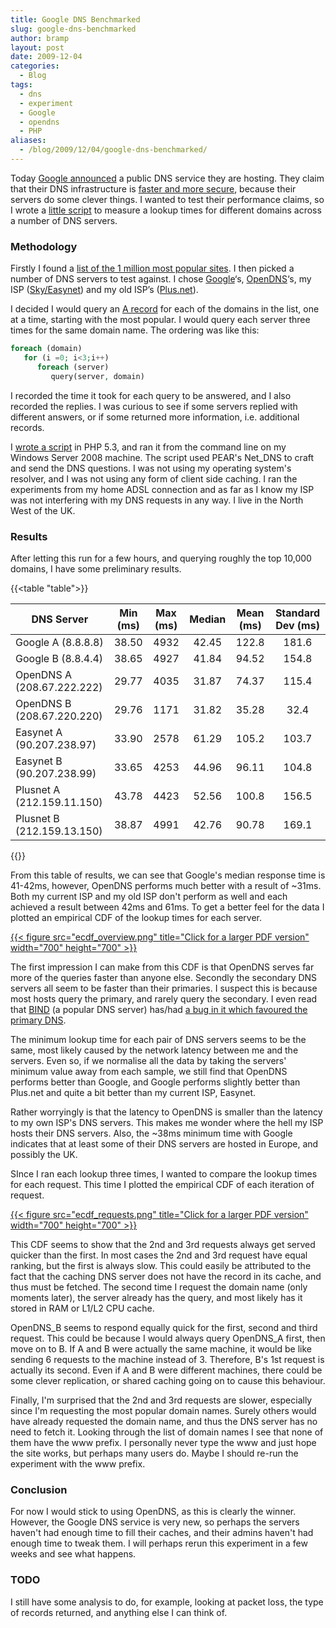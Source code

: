 ```yaml
---
title: Google DNS Benchmarked
slug: google-dns-benchmarked
author: bramp
layout: post
date: 2009-12-04
categories:
  - Blog
tags:
  - dns
  - experiment
  - Google
  - opendns
  - PHP
aliases:
  - /blog/2009/12/04/google-dns-benchmarked/
---
```

Today [Google announced][1] a public DNS service they are hosting. They claim that their DNS infrastructure is [faster and more secure][2], because their servers do some clever things. I wanted to test their performance claims, so I wrote a [little script][3] to measure a lookup times for different domains across a number of DNS servers.

### Methodology

Firstly I found a [list of the 1 million most popular sites][4]. I then picked a number of DNS servers to test against. I chose [Google][5]&#8216;s, [OpenDNS][6]&#8216;s, my ISP ([Sky/Easynet][7]) and my old ISP&#8217;s ([Plus.net][8]).

I decided I would query an [A record][9] for each of the domains in the list, one at a time, starting with the most popular. I would query each server three times for the same domain name. The ordering was like this:

```php
foreach (domain)
   for (i =0; i<3;i++)
      foreach (server)
         query(server, domain)
```

I recorded the time it took for each query to be answered, and I also recorded the replies. I was curious to see if some servers replied with different answers, or if some returned more information, i.e. additional records.

I [wrote a script][3] in PHP 5.3, and ran it from the command line on my Windows Server 2008 machine. The script used PEAR's Net_DNS to craft and send the DNS questions. I was not using my operating system's resolver, and I was not using any form of client side caching. I ran the experiments from my home ADSL connection and as far as I know my ISP was not interfering with my DNS requests in any way. I live in the North West of the UK.

### Results

After letting this run for a few hours, and querying roughly the top 10,000 domains, I have some preliminary results.

{{<table "table">}}

| DNS Server                 | Min (ms) | Max (ms) | Median | Mean (ms) | Standard Dev (ms) |
|----------------------------|:--------:|:--------:|:------:|:---------:|:-----------------:|
| Google A (8.8.8.8)         |   38.50  |   4932   |  42.45 |   122.8   |       181.6       |
| Google B (8.8.4.4)         |   38.65  |   4927   |  41.84 |   94.52   |       154.8       |
| OpenDNS A (208.67.222.222) |   29.77  |   4035   |  31.87 |   74.37   |       115.4       |
| OpenDNS B (208.67.220.220) |   29.76  |   1171   |  31.82 |   35.28   |        32.4       |
| Easynet A (90.207.238.97)  |   33.90  |   2578   |  61.29 |   105.2   |       103.7       |
| Easynet B (90.207.238.99)  |   33.65  |   4253   |  44.96 |   96.11   |       104.8       |
| Plusnet A (212.159.11.150) |   43.78  |   4423   |  52.56 |   100.8   |       156.5       |
| Plusnet B (212.159.13.150) |   38.87  |   4991   |  42.76 |   90.78   |       169.1       |

{{</table>}}

From this table of results, we can see that Google's median response time is 41-42ms, however, OpenDNS performs much better with a result of ~31ms. Both my current ISP and my old ISP don't perform as well and each achieved a result between 42ms and 61ms. To get a better feel for the data I plotted an empirical CDF of the lookup times for each server.

[{{< figure src="ecdf_overview.png" title="Click for a larger PDF version" width="700" height="700" >}}][12]

The first impression I can make from this CDF is that OpenDNS serves far more of the queries faster than anyone else. Secondly the secondary DNS servers all seem to be faster than their primaries. I suspect this is because most hosts query the primary, and rarely query the secondary. I even read that [BIND][10] (a popular DNS server) has/had [a bug in it which favoured the primary DNS][11]. 

The minimum lookup time for each pair of DNS servers seems to be the same, most likely caused by the network latency between me and the servers. Even so, if we normalise all the data by taking the servers' minimum value away from each sample, we still find that OpenDNS performs better than Google, and Google performs slightly better than Plus.net and quite a bit better than my current ISP, Easynet.

Rather worryingly is that the latency to OpenDNS is smaller than the latency to my own ISP's DNS servers. This makes me wonder where the hell my ISP hosts their DNS servers. Also, the ~38ms minimum time with Google indicates that at least some of their DNS servers are hosted in Europe, and possibly the UK.

SInce I ran each lookup three times, I wanted to compare the lookup times for each request. This time I plotted the empirical CDF of each iteration of request. 

[{{< figure src="ecdf_requests.png" title="Click for a larger PDF version" width="700" height="700" >}}][13]

This CDF seems to show that the 2nd and 3rd requests always get served quicker than the first. In most cases the 2nd and 3rd request have equal ranking, but the first is always slow. This could easily be attributed to the fact that the caching DNS server does not have the record in its cache, and thus must be fetched. The second time I request the domain name (only moments later), the server already has the query, and most likely has it stored in RAM or L1/L2 CPU cache. 

OpenDNS\_B seems to respond equally quick for the first, second and third request. This could be because I would always query OpenDNS\_A first, then move on to B. If A and B were actually the same machine, it would be like sending 6 requests to the machine instead of 3. Therefore, B's 1st request is actually its second. Even if A and B were different machines, there could be some clever replication, or shared caching going on to cause this behaviour.

Finally, I'm surprised that the 2nd and 3rd requests are slower, especially since I'm requesting the most popular domain names. Surely others would have already requested the domain name, and thus the DNS server has no need to fetch it. Looking through the list of domain names I see that none of them have the www prefix. I personally never type the www and just hope the site works, but perhaps many users do. Maybe I should re-run the experiment with the www prefix.

### Conclusion

For now I would stick to using OpenDNS, as this is clearly the winner. However, the Google DNS service is very new, so perhaps the servers haven't had enough time to fill their caches, and their admins haven't had enough time to tweak them. I will perhaps rerun this experiment in a few weeks and see what happens.

### TODO

I still have some analysis to do, for example, looking at packet loss, the type of records returned, and anything else I can think of.

 [1]: http://googleblog.blogspot.com/2009/12/introducing-google-public-dns.html
 [2]: http://code.google.com/speed/public-dns/docs/performance.html
 [3]: dns.php
 [4]: http://www.quantcast.com/top-sites-1
 [5]: http://code.google.com/speed/public-dns/
 [6]: http://www.opendns.com/
 [7]: http://broadband.sky.com/
 [8]: http://www.plus.net/
 [9]: http://en.wikipedia.org/wiki/List_of_DNS_record_types
 [10]: https://www.isc.org/software/bind
 [11]: http://homepages.tesco.net/J.deBoynePollard/FGA/dns-database-replication.html
 [12]: ecdf_overview.pdf
 [13]: ecdf_requests.pdf
